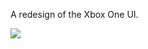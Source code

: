 A redesign of the Xbox One UI.

<img src="https://cdn.jsdelivr.net/gh/JackHasaKeyboard/con-xbox@7b3a028a/logo.svg">
